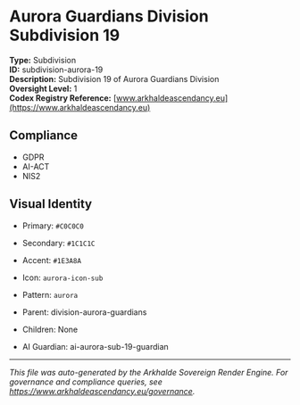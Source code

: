 # Aurora Guardians Division Subdivision 19

**Type:** Subdivision  
**ID:** subdivision-aurora-19  
**Description:** Subdivision 19 of Aurora Guardians Division  
**Oversight Level:** 1  
**Codex Registry Reference:** [www.arkhaldeascendancy.eu](https://www.arkhaldeascendancy.eu)

## Compliance

- GDPR
- AI-ACT
- NIS2

## Visual Identity

- Primary: `#C0C0C0`
- Secondary: `#1C1C1C`
- Accent: `#1E3A8A`
- Icon: `aurora-icon-sub`
- Pattern: `aurora`


- Parent: division-aurora-guardians
- Children: None
- AI Guardian: ai-aurora-sub-19-guardian

---

*This file was auto-generated by the Arkhalde Sovereign Render Engine. For governance and compliance queries, see https://www.arkhaldeascendancy.eu/governance.*
